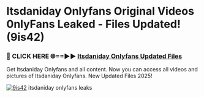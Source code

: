 # Itsdaniday Onlyfans Original Videos 0nlyFans Leaked - Files Updated! (9is42)

<h3>🔴 CLICK HERE 🌐==►► <a href="https://tinyurl.com/x26r9saj" rel="nofollow">Itsdaniday Onlyfans Updated Files</a></h3>

Get Itsdaniday Onlyfans and all content. Now you can access all videos and pictures of Itsdaniday Onlyfans. New Updated Files 2025!

[![9is42](https://i.imgur.com/LkgZPqh.gif)](https://tinyurl.com/x26r9saj)
itsdaniday onlyfans leaks